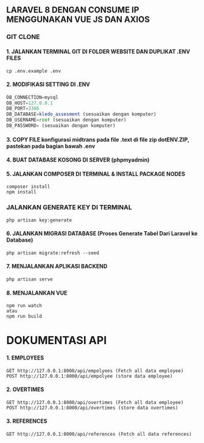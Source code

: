 ## LARAVEL 8 DENGAN CONSUME IP MENGGUNAKAN VUE JS DAN AXIOS

### GIT CLONE 

#### 1. JALANKAN TERMINAL GIT DI FOLDER WEBSITE DAN DUPLIKAT .ENV FILES
```console
cp .env.example .env
```
#### 2. MODIFIKASI SETTING DI .ENV
```javascript
DB_CONNECTION=mysql
DB_HOST=127.0.0.1
DB_PORT=3306
DB_DATABASE=kledo_assesment (sesuaikan dengan komputer)
DB_USERNAME=root (sesuaikan dengan komputer)
DB_PASSWORD= (sesuaikan dengan komputer)
```
#### 3. COPY FILE konfigurasi midtrans pada file .text di file zip dotENV.ZIP, pastekan pada bagian bawah .env
#### 4. BUAT DATABASE KOSONG DI SERVER (phpmyadmin) 
#### 5. JALANKAN COMPOSER DI TERMINAL & INSTALL PACKAGE NODES
```console
composer install
npm install
```
### JALANKAN GENERATE KEY DI TERMINAL
```console
php artisan key:generate
```
#### 6. JALANKAN MIGRASI DATABASE (Proses Generate Tabel Dari Laravel ke Database)
```console
php artisan migrate:refresh --seed
```
#### 7. MENJALANKAN APLIKASI BACKEND
```console
php artisan serve
```
#### 8. MENJALANKAN VUE
```console
npm run watch
atau
npm run build
```
# DOKUMENTASI API

#### 1. EMPLOYEES
```console
GET http://127.0.0.1:8000/api/empolyees (Fetch all data employee)
POST http://127.0.0.1:8000/api/empolyee (store data employee)
```
#### 2. OVERTIMES
```console
GET http://127.0.0.1:8000/api/overtimes (Fetch all data employee)
POST http://127.0.0.1:8000/api/overtimes (store data overtimes)
```
#### 3. REFERENCES
```console
GET http://127.0.0.1:8000/api/references (Fetch all data references)
```
